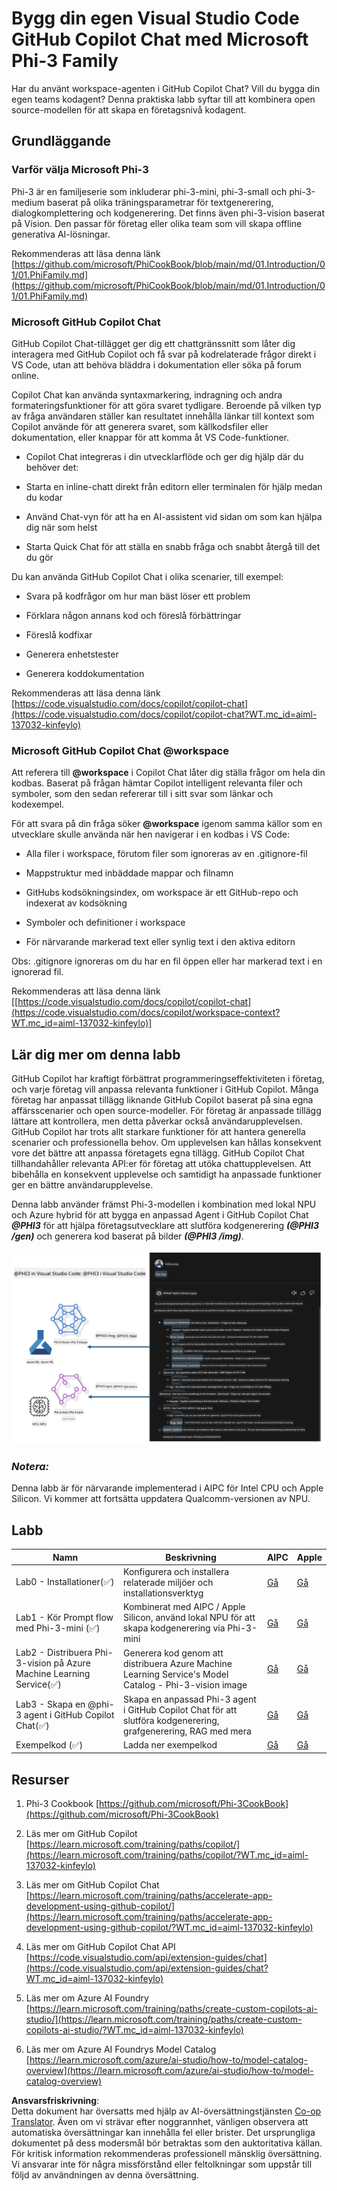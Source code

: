 <!--
CO_OP_TRANSLATOR_METADATA:
{
  "original_hash": "00b7a699de8ac405fa821f4c0f7fc0ab",
  "translation_date": "2025-07-17T03:40:07+00:00",
  "source_file": "md/02.Application/02.Code/Phi3/VSCodeExt/README.md",
  "language_code": "sv"
}
-->
# **Bygg din egen Visual Studio Code GitHub Copilot Chat med Microsoft Phi-3 Family**

Har du använt workspace-agenten i GitHub Copilot Chat? Vill du bygga din egen teams kodagent? Denna praktiska labb syftar till att kombinera open source-modellen för att skapa en företagsnivå kodagent.

## **Grundläggande**

### **Varför välja Microsoft Phi-3**

Phi-3 är en familjeserie som inkluderar phi-3-mini, phi-3-small och phi-3-medium baserat på olika träningsparametrar för textgenerering, dialogkomplettering och kodgenerering. Det finns även phi-3-vision baserat på Vision. Den passar för företag eller olika team som vill skapa offline generativa AI-lösningar.

Rekommenderas att läsa denna länk [https://github.com/microsoft/PhiCookBook/blob/main/md/01.Introduction/01/01.PhiFamily.md](https://github.com/microsoft/PhiCookBook/blob/main/md/01.Introduction/01/01.PhiFamily.md)

### **Microsoft GitHub Copilot Chat**

GitHub Copilot Chat-tillägget ger dig ett chattgränssnitt som låter dig interagera med GitHub Copilot och få svar på kodrelaterade frågor direkt i VS Code, utan att behöva bläddra i dokumentation eller söka på forum online.

Copilot Chat kan använda syntaxmarkering, indragning och andra formateringsfunktioner för att göra svaret tydligare. Beroende på vilken typ av fråga användaren ställer kan resultatet innehålla länkar till kontext som Copilot använde för att generera svaret, som källkodsfiler eller dokumentation, eller knappar för att komma åt VS Code-funktioner.

- Copilot Chat integreras i din utvecklarflöde och ger dig hjälp där du behöver det:

- Starta en inline-chatt direkt från editorn eller terminalen för hjälp medan du kodar

- Använd Chat-vyn för att ha en AI-assistent vid sidan om som kan hjälpa dig när som helst

- Starta Quick Chat för att ställa en snabb fråga och snabbt återgå till det du gör

Du kan använda GitHub Copilot Chat i olika scenarier, till exempel:

- Svara på kodfrågor om hur man bäst löser ett problem

- Förklara någon annans kod och föreslå förbättringar

- Föreslå kodfixar

- Generera enhetstester

- Generera koddokumentation

Rekommenderas att läsa denna länk [https://code.visualstudio.com/docs/copilot/copilot-chat](https://code.visualstudio.com/docs/copilot/copilot-chat?WT.mc_id=aiml-137032-kinfeylo)


###  **Microsoft GitHub Copilot Chat @workspace**

Att referera till **@workspace** i Copilot Chat låter dig ställa frågor om hela din kodbas. Baserat på frågan hämtar Copilot intelligent relevanta filer och symboler, som den sedan refererar till i sitt svar som länkar och kodexempel.

För att svara på din fråga söker **@workspace** igenom samma källor som en utvecklare skulle använda när hen navigerar i en kodbas i VS Code:

- Alla filer i workspace, förutom filer som ignoreras av en .gitignore-fil

- Mappstruktur med inbäddade mappar och filnamn

- GitHubs kodsökningsindex, om workspace är ett GitHub-repo och indexerat av kodsökning

- Symboler och definitioner i workspace

- För närvarande markerad text eller synlig text i den aktiva editorn

Obs: .gitignore ignoreras om du har en fil öppen eller har markerad text i en ignorerad fil.

Rekommenderas att läsa denna länk [[https://code.visualstudio.com/docs/copilot/copilot-chat](https://code.visualstudio.com/docs/copilot/workspace-context?WT.mc_id=aiml-137032-kinfeylo)]


## **Lär dig mer om denna labb**

GitHub Copilot har kraftigt förbättrat programmeringseffektiviteten i företag, och varje företag vill anpassa relevanta funktioner i GitHub Copilot. Många företag har anpassat tillägg liknande GitHub Copilot baserat på sina egna affärsscenarier och open source-modeller. För företag är anpassade tillägg lättare att kontrollera, men detta påverkar också användarupplevelsen. GitHub Copilot har trots allt starkare funktioner för att hantera generella scenarier och professionella behov. Om upplevelsen kan hållas konsekvent vore det bättre att anpassa företagets egna tillägg. GitHub Copilot Chat tillhandahåller relevanta API:er för företag att utöka chattupplevelsen. Att bibehålla en konsekvent upplevelse och samtidigt ha anpassade funktioner ger en bättre användarupplevelse.

Denna labb använder främst Phi-3-modellen i kombination med lokal NPU och Azure hybrid för att bygga en anpassad Agent i GitHub Copilot Chat ***@PHI3*** för att hjälpa företagsutvecklare att slutföra kodgenerering ***(@PHI3 /gen)*** och generera kod baserat på bilder ***(@PHI3 /img)***.

![PHI3](../../../../../../../translated_images/cover.1017ebc9a7c46d095fe0b942687287803c03933d2d1d439d14e10fa1442a864d.sv.png)

### ***Notera:*** 

Denna labb är för närvarande implementerad i AIPC för Intel CPU och Apple Silicon. Vi kommer att fortsätta uppdatera Qualcomm-versionen av NPU.


## **Labb**


| Namn | Beskrivning | AIPC | Apple |
| ------------ | ----------- | -------- |-------- |
| Lab0 - Installationer(✅) | Konfigurera och installera relaterade miljöer och installationsverktyg | [Gå](./HOL/AIPC/01.Installations.md) |[Gå](./HOL/Apple/01.Installations.md) |
| Lab1 - Kör Prompt flow med Phi-3-mini (✅) | Kombinerat med AIPC / Apple Silicon, använd lokal NPU för att skapa kodgenerering via Phi-3-mini | [Gå](./HOL/AIPC/02.PromptflowWithNPU.md) |  [Gå](./HOL/Apple/02.PromptflowWithMLX.md) |
| Lab2 - Distribuera Phi-3-vision på Azure Machine Learning Service(✅) | Generera kod genom att distribuera Azure Machine Learning Service's Model Catalog - Phi-3-vision image | [Gå](./HOL/AIPC/03.DeployPhi3VisionOnAzure.md) |[Gå](./HOL/Apple/03.DeployPhi3VisionOnAzure.md) |
| Lab3 - Skapa en @phi-3 agent i GitHub Copilot Chat(✅)  | Skapa en anpassad Phi-3 agent i GitHub Copilot Chat för att slutföra kodgenerering, grafgenerering, RAG med mera | [Gå](./HOL/AIPC/04.CreatePhi3AgentInVSCode.md) | [Gå](./HOL/Apple/04.CreatePhi3AgentInVSCode.md) |
| Exempelkod (✅)  | Ladda ner exempelkod | [Gå](../../../../../../../code/07.Lab/01/AIPC) | [Gå](../../../../../../../code/07.Lab/01/Apple) |


## **Resurser**

1. Phi-3 Cookbook [https://github.com/microsoft/Phi-3CookBook](https://github.com/microsoft/Phi-3CookBook)

2. Läs mer om GitHub Copilot [https://learn.microsoft.com/training/paths/copilot/](https://learn.microsoft.com/training/paths/copilot/?WT.mc_id=aiml-137032-kinfeylo)

3. Läs mer om GitHub Copilot Chat [https://learn.microsoft.com/training/paths/accelerate-app-development-using-github-copilot/](https://learn.microsoft.com/training/paths/accelerate-app-development-using-github-copilot/?WT.mc_id=aiml-137032-kinfeylo)

4. Läs mer om GitHub Copilot Chat API [https://code.visualstudio.com/api/extension-guides/chat](https://code.visualstudio.com/api/extension-guides/chat?WT.mc_id=aiml-137032-kinfeylo)

5. Läs mer om Azure AI Foundry [https://learn.microsoft.com/training/paths/create-custom-copilots-ai-studio/](https://learn.microsoft.com/training/paths/create-custom-copilots-ai-studio/?WT.mc_id=aiml-137032-kinfeylo)

6. Läs mer om Azure AI Foundrys Model Catalog [https://learn.microsoft.com/azure/ai-studio/how-to/model-catalog-overview](https://learn.microsoft.com/azure/ai-studio/how-to/model-catalog-overview)

**Ansvarsfriskrivning**:  
Detta dokument har översatts med hjälp av AI-översättningstjänsten [Co-op Translator](https://github.com/Azure/co-op-translator). Även om vi strävar efter noggrannhet, vänligen observera att automatiska översättningar kan innehålla fel eller brister. Det ursprungliga dokumentet på dess modersmål bör betraktas som den auktoritativa källan. För kritisk information rekommenderas professionell mänsklig översättning. Vi ansvarar inte för några missförstånd eller feltolkningar som uppstår till följd av användningen av denna översättning.